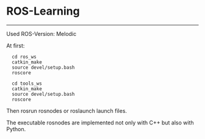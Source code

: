 # ROS-Learning
---
Used ROS-Version: Melodic

At first:

      cd ros_ws
      catkin_make
      source devel/setup.bash
      roscore
      
      cd tools_ws
      catkin_make
      source devel/setup.bash
      roscore
      
Then rosrun rosnodes or roslaunch launch files.

The executable rosnodes are implemented not only with C++ but also with Python.
